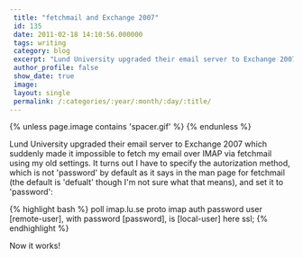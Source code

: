```yaml
---
 title: "fetchmail and Exchange 2007"
 id: 135
 date: 2011-02-18 14:10:56.000000
 tags: writing
 category: blog
 excerpt: "Lund University upgraded their email server to Exchange 2007 which suddenly made it impossible to fetch my email over IMAP via fetchmail using my old settings. It turns out I have to specify the autor..."
 author_profile: false
 show_date: true
 image: 
 layout: single
 permalink: /:categories/:year/:month/:day/:title/
---
```

{% unless page.image contains 'spacer.gif' %}
{% endunless %}

Lund University upgraded their email server to Exchange 2007 which suddenly made it impossible to fetch my email over IMAP via fetchmail using my old settings. It turns out I have to specify the autorization method, which is not 'password' by default as it says in the man page for fetchmail (the default is 'defualt' though I'm not sure what that means), and set it to 'password':

{% highlight bash %}
poll imap.lu.se proto imap
auth password
user [remote-user], with password [password], is [local-user] here ssl;
{% endhighlight %}

Now it works!

